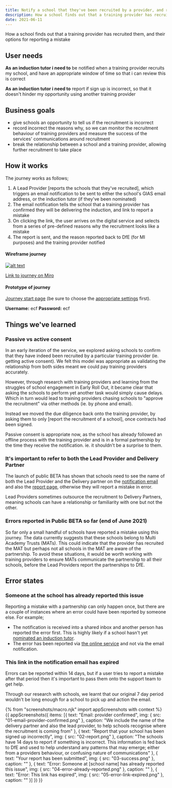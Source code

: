 ```yaml
---
title: Notify a school that they've been recruited by a provider, and report if it's incorrect
description: How a school finds out that a training provider has recruited them, and their options for reporting a mistake
date: 2021-06-11
---
```


How a school finds out that a training provider has recruited them, and their options for reporting a mistake

## User needs
**As an induction tutor i need to**
be notified when a training provider recruits my school, and have an appropriate window of time so that i can review this is correct

**As an induction tutor i need to**
report if sign up is incorrect, so that it doesn't hinder my opportunity using another training provider


## Business goals
* give schools an opportunity to tell us if the recruitment is incorrect
* record incorrect the reasons why, so we can monitor the recruitment behaviour of training providers and measure the success of the services' communications around recruitment
* break the relationship between a school and a training provider, allowing further recruitment to take place

## How it works
The journey works as follows;
1. A Lead Provider [reports the schools that they've recruited], which triggers an email notification to be sent to either the school's GIAS email address, or the induction tutor (if they've been nominated)
2. The email notification tells the school that a training provider has confirmed they will be delivering the induction, and link to report a mistake
3. On clicking the link, the user arrives on the digital service and selects from a series of pre-defined reasons why the recruitment looks like a mistake
4. The report is sent, and the reason reported back to DfE (for MI purposes) and the training provider notified


#### Wireframe journey
[![alt text](/images/manage-training/notify-school-been-recruited-by-provider/wire-flows.jpg)](/images/manage-training/notify-school-been-recruited-by-provider/wire-flows.jpg)

[Link to journey on Miro](https://miro.com/app/board/o9J_ldVNkCY=/?moveToWidget=3074457354439630103&cot=14)

#### Prototype of journey
[Journey start page](https://dfe-ecf-register-partner.herokuapp.com/school-challenging-partnership/school-challenge-1) (be sure to choose the [appropriate settings](https://dfe-ecf-register-partner.herokuapp.com/start-testing) first).

**Username:** ecf
**Password:** ecf


## Things we've learned

### Passive vs active consent
In an early iteration of the service, we explored asking schools to confirm that they have indeed been recruited by a particular training provider (ie. getting active consent). We felt this model was appropriate as validating the relationship from both sides meant we could pay training providers accurately.

However, through research with training providers and learning from the struggles of school engagement in Early Roll Out, it became clear that asking the schools to perform yet another task would simply cause delays. Which in turn would lead to training providers chasing schools to "approve the recruitment" via other methods (ie. by phone and email).

Instead we moved the due diligence back onto the training provider, by asking them to only [report the recruitment of a school], once contracts had been signed.

Passive consent is appropriate now, as the school has already followed an offline process with the training provider and is in a formal partnership by the time they receive the notification. ie. it shouldn't be a surprise to them.

### It's important to refer to both the Lead Provider and Delivery Partner
The launch of public BETA has shown that schools need to see the name of both the Lead Provider and the Delivery partner on the [notification email](/manage-training/notify-school-been-recruited-by-provider/#email-provider-confirmed) and also the [report page](/manage-training/notify-school-been-recruited-by-provider/#report-that-your-school-has-been-signed-up-incorrectly), otherwise they will report a mistake in error.

Lead Providers sometimes outsource the recruitment to Delivery Partners, meaning schools can have a relationship or familiarity with one but not the other.

### Errors reported in Public BETA so far (end of June 2021)
So far only a small handful of schools have reported a mistake using this journey. The data currently suggests that these schools belong to Multi Academy Trusts (MATs). This could indicate that the provider has recruited the MAT but perhaps not all schools in the MAT are aware of the partnership. To avoid these situations, it would be worth working with training providers to ensure MATs communicate the partnership to all their schools, before the Lead Providers report the partnerships to DfE.


## Error states

### Someone at the school has already reported this issue
Reporting a mistake with a partnership can only happen once, but there are a couple of instances where an error could have been reported by someone else. For example;
* The notification is received into a shared inbox and another person has reported the error first.  This is highly likely if a school hasn't yet [nominated an induction tutor](/manage-training/nominating-an-induction-tutor/).
*  The error has been reported via [the online service](/manage-training/school-preparing-to-use-an-approved-training-provider-fip/#sign-up-with-a-training-provider-done) and not via the email notification.

### This link in the notification email has expired
Errors can be reported within 14 days, but if a user tries to report a mistake after that period then it's important to pass them onto the support team to get help.

Through our research with schools, we learnt that our original 7 day period wouldn't be long enough for a school to pick up and action the email.


{% from "screenshots/macro.njk" import appScreenshots with context %}
{{ appScreenshots({
  items: [{
      text: "Email: provider confirmed",
      img: { src: "01-email-provider-confirmed.png" },
      caption: "We include the name of the delivery partner and also the lead provider, to help schools recognise where the recruitment is coming from"
    }, {
      text: "Report that your school has been signed up incorrectly",
      img: { src: "02-report.png" },
      caption: "The schools have 14 days to report if something is incorrect. This information is fed back to DfE and used to help understand any patterns that may emerge; either from a providers behaviour, or confusing nature of communications"
    }, {
      text: "Your report has been submitted",
      img: { src: "03-success.png" },
      caption: ""
    }, {
      text: "Error: Someone at [school name] has already reported this issue",
      img: { src: "04-error-already-reported.png" },
      caption: ""
    }, {
      text: "Error: This link has expired",
      img: { src: "05-error-link-expired.png" },
      caption: ""
    }]
}) }}
